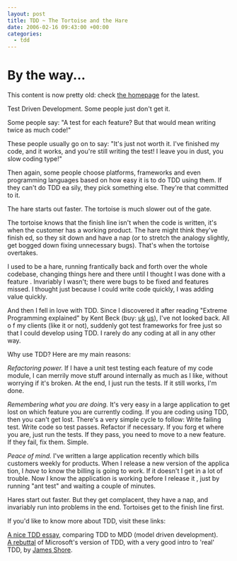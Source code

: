 ```yaml
---
layout: post
title: TDD ~ The Tortoise and the Hare
date: 2006-02-16 09:43:00 +00:00
categories:
  - tdd
---
```

<div class='alert'><h1>By the way...</h1><p>This content is now pretty old: check <a href='/'>the homepage</a> for the latest.</p></div>
<p>Test Driven Development. Some people just don't get it.</p>
<p>Some people say: "A test for each feature? But that would mean writing twice as much code!"</p>
<p>These people usually go on to say: "It's just not worth it. I've finished my code, and it works, and you're still writing the test! I leave you in dust, 
you slow coding type!"</p>
<p>Then again, some people choose platforms, frameworks and even programming languages based on how easy it is to do TDD using them. If they can't do TDD ea
sily, they pick something else. They're that committed to it.</p>
<p>The hare starts out faster. The tortoise is much slower out of the gate. </p>
<p>The tortoise knows that the finish line isn't when the code is written, it's when the customer has a working product. The hare might think they've finish
ed, so they sit down and have a nap (or to stretch the analogy slightly, get bogged down fixing unnecessary bugs). That's when the tortoise overtakes.</p>
<p>I used to be a hare, running frantically back and forth over the whole codebase, changing things here and there until I thought I was done with a feature
. Invariably I wasn't; there were bugs to be fixed and features missed. I thought just because I could write code quickly, I was adding value quickly.</p>
<p>And then I fell in love with TDD. Since I discovered it after reading "Extreme Programming explained"  by Kent Beck (buy: <a href="http://www.amazon.co.u
k/exec/obidos/redirect?link_code=ur2&amp;tag=chrisparsonbl-21&amp;camp=1634&amp;creative=6738&amp;path=ASIN%2F0201616416">uk</a>   <a href="http://www.amazo
n.co.uk/exec/obidos/redirect?link_code=ur2&amp;tag=chrisparsonbl-21&amp;camp=1634&amp;creative=6738&amp;path=http%3A%2F%2Fwww.amazon.com%2Fgp%2Fproduct%2F03
21278658%2Fref%3Dpd_kar_gw_1%3F%255Fencoding%3DUTF8%252CUTF8%26ref%3Dpd%255Fkar%255Fgw%255F1%26v%3Dglance%26n%3D283155">us</a>), I've not looked back. All o
f my clients (like it or not), suddenly got test frameworks for free just so that I could develop using TDD. I rarely do any coding at all in any other way.
</p>
<p>Why use TDD? Here are my main reasons:</p>
<p><em>Refactoring power.</em> If I have a unit test testing each feature of my code module, I can merrily move stuff around internally as much as I like, 
without worrying if it's broken. At the end, I just run the tests. If it still works, I'm done.</p>
<p><em>Remembering what you are doing.</em> It's very easy in a large application to get lost on which feature you are currently coding. If you are coding 
using TDD, then you can't get lost. There's a very simple cycle to follow: Write failing test. Write code so test passes. Refactor if necessary. If you forg
et where you are, just run the tests. If they pass, you need to move to a new feature. If they fail, fix them. Simple.</p>
<p><em>Peace of mind.</em> I've written a large application recently which bills customers weekly for products. When I release a new version of the applica
tion, I <i>have</i> to know the billing is going to work. If it doesn't I get in a lot of trouble. Now I know the application is working before I release it
, just by running "ant test" and waiting a couple of minutes.</p>
<p>Hares start out faster. But they get complacent, they have a nap, and invariably run into problems in the end. Tortoises get to the finish line first.</p
>
<p>If you'd like to know more about TDD, visit these links:</p>
<p><a href="http://www.agiledata.org/essays/tdd.html">A nice TDD essay</a>, comparing TDD to MDD (model driven development).<br />
<a href="http://www.jamesshore.com/Blog/Microsoft-Gets-TDD-Completely-Wrong.html">A rebuttal</a> of Microsoft's version of TDD, with a very good intro to 'real' TDD, by <a href="http://www.jamesshore.com/">James Shore</a>.</p> 
